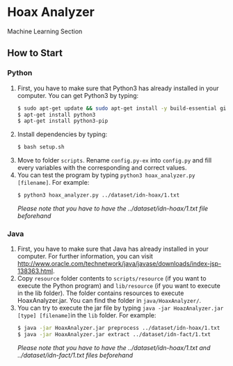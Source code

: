 # Hoax Analyzer
Machine Learning Section

## How to Start
### Python
1. First, you have to make sure that Python3 has already installed in your computer. You can get Python3 by typing:
    ```sh
    $ sudo apt-get update && sudo apt-get install -y build-essential git libjpeg-dev
    $ apt-get install python3
    $ apt-get install python3-pip
    ```
2. Install dependencies by typing:
    ```sh
    $ bash setup.sh
    ```
2. Move to folder `scripts`. Rename `config.py-ex` into `config.py` and fill every variables with the corresponding and correct values.
3. You can test the program by typing `python3 hoax_analyzer.py [filename]`. For example:
    ```sh
    $ python3 hoax_analyzer.py ../dataset/idn-hoax/1.txt
    ```
    *Please note that you have to have the ../dataset/idn-hoax/1.txt file beforehand*

### Java
1.  First, you have to make sure that Java has already installed in your computer. For further information, you can visit http://www.oracle.com/technetwork/java/javase/downloads/index-jsp-138363.html.
2.  Copy `resource` folder contents to `scripts/resource` (if you want to execute the Python program) and `lib/resource` (if you want to execute in the lib folder). The folder contains resources to execute HoaxAnalyzer.jar. You can find the folder in `java/HoaxAnalyzer/`.
3. You can try to execute the jar file by typing `java -jar HoazAnalyzer.jar [type] [filename]`in the `lib` folder. For example:
    ```sh
    $ java -jar HoaxAnalyzer.jar preprocess ../dataset/idn-hoax/1.txt
    $ java -jar HoaxAnalyzer.jar extract ../dataset/idn-fact/1.txt
    ```
    *Please note that you have to have the ../dataset/idn-hoax/1.txt and ../dataset/idn-fact/1.txt files beforehand*
